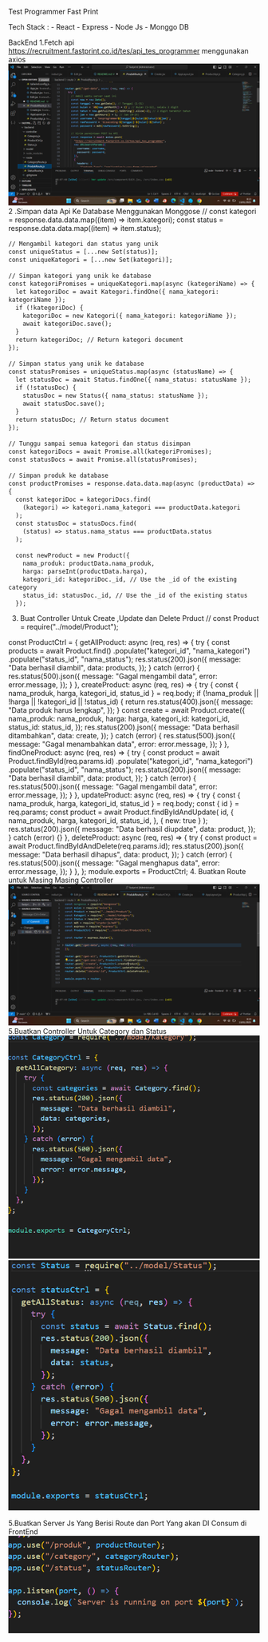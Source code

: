 Test Programmer Fast Print

Tech Stack : - React - Express - Node Js - Monggo DB

BackEnd
1.Fetch api https://recruitment.fastprint.co.id/tes/api_tes_programmer menggunakan axios
![alt text](image.png)
2 .Simpan data Api Ke Database Menggunakan Monggose
//
const kategori = response.data.data.map((item) => item.kategori);
const status = response.data.data.map((item) => item.status);

    // Mengambil kategori dan status yang unik
    const uniqueStatus = [...new Set(status)];
    const uniqueKategori = [...new Set(kategori)];

    // Simpan kategori yang unik ke database
    const kategoriPromises = uniqueKategori.map(async (kategoriName) => {
      let kategoriDoc = await Kategori.findOne({ nama_kategori: kategoriName });
      if (!kategoriDoc) {
        kategoriDoc = new Kategori({ nama_kategori: kategoriName });
        await kategoriDoc.save();
      }
      return kategoriDoc; // Return kategori document
    });

    // Simpan status yang unik ke database
    const statusPromises = uniqueStatus.map(async (statusName) => {
      let statusDoc = await Status.findOne({ nama_status: statusName });
      if (!statusDoc) {
        statusDoc = new Status({ nama_status: statusName });
        await statusDoc.save();
      }
      return statusDoc; // Return status document
    });

    // Tunggu sampai semua kategori dan status disimpan
    const kategoriDocs = await Promise.all(kategoriPromises);
    const statusDocs = await Promise.all(statusPromises);

    // Simpan produk ke database
    const productPromises = response.data.data.map(async (productData) => {
      const kategoriDoc = kategoriDocs.find(
        (kategori) => kategori.nama_kategori === productData.kategori
      );
      const statusDoc = statusDocs.find(
        (status) => status.nama_status === productData.status
      );

      const newProduct = new Product({
        nama_produk: productData.nama_produk,
        harga: parseInt(productData.harga),
        kategori_id: kategoriDoc._id, // Use the _id of the existing category
        status_id: statusDoc._id, // Use the _id of the existing status
      });

3. Buat Controller Untuk Create ,Update dan Delete Prduct
   //
   const Product = require("../model/Product");

const ProductCtrl = {
getAllProduct: async (req, res) => {
try {
const products = await Product.find()
.populate("kategori_id", "nama_kategori")
.populate("status_id", "nama_status");
res.status(200).json({
message: "Data berhasil diambil",
data: products,
});
} catch (error) {
res.status(500).json({
message: "Gagal mengambil data",
error: error.message,
});
}
},
createProduct: async (req, res) => {
try {
const { nama_produk, harga, kategori_id, status_id } = req.body;
if (!nama_produk || !harga || !kategori_id || !status_id) {
return res.status(400).json({
message: "Data produk harus lengkap",
});
}
const create = await Product.create({
nama_produk: nama_produk,
harga: harga,
kategori_id: kategori_id,
status_id: status_id,
});
res.status(200).json({
message: "Data berhasil ditambahkan",
data: create,
});
} catch (error) {
res.status(500).json({
message: "Gagal menambahkan data",
error: error.message,
});
}
},
findOneProduct: async (req, res) => {
try {
const product = await Product.findById(req.params.id)
.populate("kategori_id", "nama_kategori")
.populate("status_id", "nama_status");
res.status(200).json({
message: "Data berhasil diambil",
data: product,
});
} catch (error) {
res.status(500).json({
message: "Gagal mengambil data",
error: error.message,
});
}
},
updateProduct: async (req, res) => {
try {
const { nama_produk, harga, kategori_id, status_id } = req.body;
const { id } = req.params;
const product = await Product.findByIdAndUpdate(
id,
{
nama_produk,
harga,
kategori_id,
status_id,
},
{ new: true }
);
res.status(200).json({
message: "Data berhasil diupdate",
data: product,
});
} catch (error) {}
},
deleteProduct: async (req, res) => {
try {
const product = await Product.findByIdAndDelete(req.params.id);
res.status(200).json({
message: "Data berhasil dihapus",
data: product,
});
} catch (error) {
res.status(500).json({
message: "Gagal menghapus data",
error: error.message,
});
}
},
};
module.exports = ProductCtrl; 4. Buatkan Route untuk Masing Masing Controller
![alt text](image-1.png)
5.Buatkan Controller Untuk Category dan Status
![alt text](image-2.png)
![alt text](image-3.png)

5.Buatkan Server Js Yang Berisi Route dan Port Yang akan DI Consum di FrontEnd
![alt text](image-4.png)
